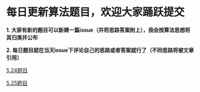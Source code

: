 # 每日更新算法题目，欢迎大家踊跃提交
**1. 大家有新的题目可以新建一篇issue（并将思路答案附上），我会按算法思想将其归类并公布**

**2. 每日题目就在当天issue下评论自己的思路或者答案就行了（不同思路将被文章引用）**

[5.24题目](https://github.com/Yolo-929/Leetcode/blob/master/May/5.24.md)

[5.25题目](https://github.com/Yolo-929/Leetcode/blob/master/May/5.25.md)

